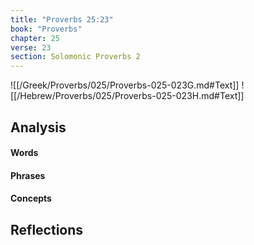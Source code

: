 ```yaml
---
title: "Proverbs 25:23"
book: "Proverbs"
chapter: 25
verse: 23
section: Solomonic Proverbs 2
---
```

![[/Greek/Proverbs/025/Proverbs-025-023G.md#Text]]
![[/Hebrew/Proverbs/025/Proverbs-025-023H.md#Text]]

## Analysis

#### Words

#### Phrases

#### Concepts

## Reflections
